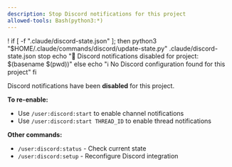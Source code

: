 ```yaml
---
description: Stop Discord notifications for this project
allowed-tools: Bash(python3:*)
---
```


! if [ -f ".claude/discord-state.json" ]; then
    python3 "$HOME/.claude/commands/discord/update-state.py" .claude/discord-state.json stop
    echo "🔕 Discord notifications disabled for project: $(basename $(pwd))"
  else
    echo "ℹ️  No Discord configuration found for this project"
  fi

Discord notifications have been **disabled** for this project.

**To re-enable:**
- Use `/user:discord:start` to enable channel notifications
- Use `/user:discord:start THREAD_ID` to enable thread notifications

**Other commands:**
- `/user:discord:status` - Check current state
- `/user:discord:setup` - Reconfigure Discord integration